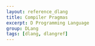 ```yaml
---
layout: reference_dlang
title: Compiler Pragmas
excerpt: D Programming Language
group: DLang
tags: [dlang, dlangref]
---
```

